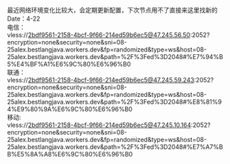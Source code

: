 最近网络环境变化比较大，会定期更新配置，下次节点用不了直接来这里找新的  
Date：4-22  
电信：  
vless://2bdf9561-2158-4bcf-9f66-214ed59b6ec5@47.245.56.50:2052?encryption=none&security=none&sni=08-25alex.bestlangjava.workers.dev&fp=randomized&type=ws&host=08-25alex.bestlangjava.workers.dev&path=%2F%3Fed%3D2048#%E7%94%B5%E4%BF%A1%E6%9C%80%E6%96%B0  
联通：  
vless://2bdf9561-2158-4bcf-9f66-214ed59b6ec5@47.245.59.243:2052?encryption=none&security=none&sni=08-25alex.bestlangjava.workers.dev&fp=randomized&type=ws&host=08-25alex.bestlangjava.workers.dev&path=%2F%3Fed%3D2048#%E8%81%94%E9%80%9A%E6%9C%80%E6%96%B0  
移动:  
vless://2bdf9561-2158-4bcf-9f66-214ed59b6ec5@47.245.10.164:2052?encryption=none&security=none&sni=08-25alex.bestlangjava.workers.dev&fp=randomized&type=ws&host=08-25alex.bestlangjava.workers.dev&path=%2F%3Fed%3D2048#%E7%A7%BB%E5%8A%A8%E6%9C%80%E6%96%B0  
